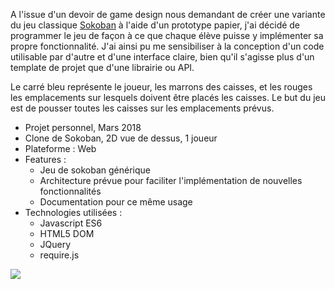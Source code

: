 A l'issue d'un devoir de game design nous demandant de créer une variante du jeu classique [Sokoban](https://fr.wikipedia.org/wiki/Sokoban "Wikipedia") à l'aide d'un prototype papier,
j'ai décidé de programmer le jeu de façon à ce que chaque élève puisse y implémenter sa propre fonctionnalité. J'ai ainsi pu me sensibiliser à la conception d'un code utilisable par d'autre et d'une interface claire, bien qu'il s'agisse plus d'un template de projet que d'une librairie ou API.

Le carré bleu représente le joueur, les marrons des caisses, et les rouges les emplacements sur lesquels doivent être placés les caisses. Le but du jeu est de pousser toutes les caisses sur les emplacements prévus.

+ Projet personnel, Mars 2018
+ Clone de Sokoban, 2D vue de dessus, 1 joueur
+ Plateforme : Web
+ Features :
    - Jeu de sokoban générique
    - Architecture prévue pour faciliter l'implémentation de nouvelles fonctionnalités
    - Documentation pour ce même usage
+ Technologies utilisées :
    - Javascript ES6
    - HTML5 DOM
    - JQuery
    - require.js

![](°project-image°)